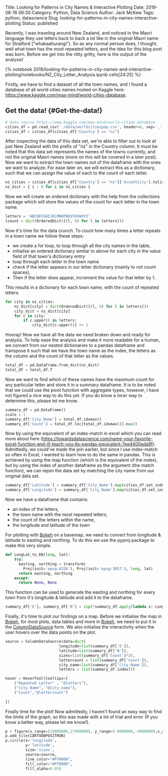 Title: Looking for Patterns in City Names & Interactive Plotting
Date: 2019-08-16 06:30
Category: Python, Data Science
Author: Jack McKew
Tags: python, datascience
Slug: looking-for-patterns-in-city-names-interactive-plotting
Status: published

Recently, I was traveling around New Zealand, and noticed in the Maori language they use letters back to back a lot like in the original Maori name for Stratford ("whakaahurangi"). So as any normal person does, I thought, well what town has the most repeated letters, and the idea for this blog post was born. Before we get into the nitty gritty, here is the output of the analysis!

{% notebook 2019/looking-for-patterns-in-city-names-and-interactive-plotting/notebooks/NZ_City_Letter_Analysis.ipynb cells[24:25] %}

Firstly, we have to find a dataset of all the town names, and I found a database of all world cities names hosted on Kaggle here: <https://www.kaggle.com/max-mind/world-cities-database>.

Get the data! {#Get-the-data!}
-------------

``` python
# data source https://www.kaggle.com/max-mind/world-cities-database
cities_df = pd.read_csv('./data/worldcitiespop.csv', header=0, sep=',', quotechar='"')
cities_df = cities_df[cities_df['Country'] == "nz"]
```

After inspecting the data of this data set, we're able to filter out to look at just New Zealand with the prefix of "nz" in the Country column. It must be noted that this data set represents the names of the towns currently, and not the original Maori names (more on this will be covered in a later post). Now we want to extract the town names out of the dataframe with the ones we want to analyze. For ease later on, we will extract this as a dictionary, such that we can assign the value of each to the count of each letter.

``` python
nz_cities = cities_df[cities_df['Country'] == "nz"]['AccentCity'].tolist()
nz_dict = { i : 0 for i in nz_cities }
```

Now we will create an ordered dictionary with the help from the collections package which will store the values of the count for each letter in the town name.

``` python
letters = 'ABCDEFGHIJKLMNOPQRSTUVWXYZ'
lcount = dict(OrderedDict([(l, 0) for l in letters]))
```

Now it's time for the data crunch. To count how many times a letter repeats in a town name we follow these steps:

-   we create a for loop, to loop through all the city names in the table,
-   initialise an ordered dictionary similar to above for each city in the value field of that town's dictionary entry
-   loop through each letter in the town name
-   check if the letter appears in our letter dictionary (mainly to not count spaces),
-   Then if the letter does appear, increment the value for that letter by 1.

This results in a dictionary for each town name, with the count of repeated letters.

``` python
for city in nz_cities:
    nz_dict[city] = dict(OrderedDict([(l, 0) for l in letters]))
    city_dict = nz_dict[city]
    for c in city:
        if c.upper() in letters:
            city_dict[c.upper()] += 1
```

Hooray! Now we have all the data we need broken down and ready for analysis. To help ease the analysis and make it more readable for a human, we convert from our nested dictionaries to a pandas dataframe and transpose it such that we have the town name as the index, the letters as the column and the count of that letter as the values.

``` python
total_df = pd.DataFrame.from_dict(nz_dict)
total_df = total_df.T
```

Now we want to find which of these names have the maximum count for any particular letter and store it in a summary dataframe. It is to be noted that we could use the pivot function with aggregate types, however, I have not figured a nice way to do this yet. If you do know a nicer way to determine this, please let me know.

``` python
summary_df = pd.DataFrame()
scale = 1
summary_df['City_Name'] = total_df.idxmax()
summary_df['Count'] = total_df.loc[total_df.idxmax()].max()
```

Now by using the equivalent of an index-match in excel which you can read more about here (<https://towardsdatascience.com/name-your-favorite-excel-function-and-ill-teach-you-its-pandas-equivalent-7ee4400ada9f>). Admittedly, we could've made the join earlier, but since I use index-match so often in Excel, I wanted to learn how to do the same in pandas. This is achieved by using the map function (which is the equivalent of the index), but by using the index of another dataframe as the argument (the match function), we can rejoin the data set by matching the city name from our original data set.

``` python
summary_df['Latitude'] = summary_df['City_Name'].map(cities_df.set_index(['AccentCity'])['Latitude'].to_dict()) * scale
summary_df['Longitude'] = summary_df['City_Name'].map(cities_df.set_index(['AccentCity'])['Longitude'].to_dict()) * scale
```

Now we have a dataframe that contains:

-   an index of the letters,
-   the town name with the most repeated letters,
-   the count of the letters within the name,
-   the longitude and latitude of the town

For plotting with [Bokeh](https://bokeh.pydata.org/en/latest/) on a basemap, we need to convert from longitude & latitude to easting and northing. To do this we use the pyproj package to make this very simple.

``` python
def LongLat_to_EN(long, lat):
    try:
      easting, northing = transform(
        Proj(init='epsg:4326'), Proj(init='epsg:3857'), long, lat)
      return easting, northing
    except:
      return None, None
```

This function can be used to generate the easting and northing for every town from it's longitude & latitude and add it to the dataframe.

``` python
summary_df['E'], summary_df['N'] = zip(*summary_df.apply(lambda x: LongLat_to_EN(x['Longitude'], x['Latitude']), axis=1))
```

Finally, it's time to plot our findings on a map. Before we initialise the map in [Bokeh](https://bokeh.pydata.org/en/latest/), for most plots, data tables and more in [Bokeh](https://bokeh.pydata.org/en/latest/), we need to put it in the [ColumnDataSource](https://bokeh.pydata.org/en/latest/docs/reference/models/sources.html) form. We also initialise the interactivity when the user hovers over the data points on the plot.

``` python
source = ColumnDataSource(data=dict(
                        longitude=list(summary_df['E']), 
                        latitude=list(summary_df['N']),
                        sizes=list(summary_df['Count']*3),
                        lettercount = list(summary_df['Count']),
                        city_name=list(summary_df['City_Name']),
                        letters = list(summary_df.index)))

hover = HoverTool(tooltips=[
    ("Repeated Letter" , "@letters"),
    ("City Name", "@city_name"),
    ("Count","@lettercount")
    
])
```

Finally time for the plot! Now admittedly, I haven't found an easy way to find the limits of the graph, so this was made with a lot of trial and error (If you know a better way, please let me know!).

``` python
p = figure(x_range=(20000000,17900000), y_range=(-6000000,-4000000),x_axis_type="mercator", y_axis_type="mercator",tools=[hover, 'wheel_zoom','save'])
p.add_tile(CARTODBPOSITRON)
p.circle(x='longitude',
         y='latitude', 
         size='sizes',
         source=source,
         line_color="#FF0000", 
         fill_color="#FF0000",
         fill_alpha=0.05)
```
